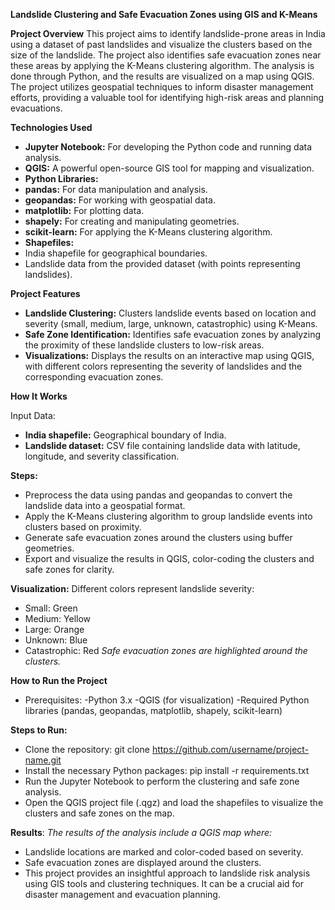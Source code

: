 **Landslide Clustering and Safe Evacuation Zones using GIS and K-Means**

**Project Overview**
This project aims to identify landslide-prone areas in India using a dataset of past landslides and visualize the clusters based on the size of the landslide. The project also identifies safe evacuation zones near these areas by applying the K-Means clustering algorithm. The analysis is done through Python, and the results are visualized on a map using QGIS. The project utilizes geospatial techniques to inform disaster management efforts, providing a valuable tool for identifying high-risk areas and planning evacuations.

**Technologies Used**
- **Jupyter Notebook:** For developing the Python code and running data analysis.
- **QGIS:** A powerful open-source GIS tool for mapping and visualization.
- **Python Libraries:**
- **pandas:** For data manipulation and analysis.
- **geopandas:** For working with geospatial data.
- **matplotlib:** For plotting data.
- **shapely:** For creating and manipulating geometries.
- **scikit-learn:** For applying the K-Means clustering algorithm.
- **Shapefiles:**
- India shapefile for geographical boundaries.
- Landslide data from the provided dataset (with points representing landslides).

**Project Features**
- **Landslide Clustering:** Clusters landslide events based on location and severity (small, medium, large, unknown, catastrophic) using K-Means.
- **Safe Zone Identification:** Identifies safe evacuation zones by analyzing the proximity of these landslide clusters to low-risk areas.
- **Visualizations:** Displays the results on an interactive map using QGIS, with different colors representing the severity of landslides and the corresponding evacuation zones.

**How It Works**

Input Data:
- **India shapefile:** Geographical boundary of India.
- **Landslide dataset:** CSV file containing landslide data with latitude, longitude, and severity classification.

**Steps:**
- Preprocess the data using pandas and geopandas to convert the landslide data into a geospatial format.
- Apply the K-Means clustering algorithm to group landslide events into clusters based on proximity.
- Generate safe evacuation zones around the clusters using buffer geometries.
- Export and visualize the results in QGIS, color-coding the clusters and safe zones for clarity.

**Visualization:**
Different colors represent landslide severity:
- Small: Green
- Medium: Yellow
- Large: Orange
- Unknown: Blue
- Catastrophic: Red
_Safe evacuation zones are highlighted around the clusters._

**How to Run the Project**
- Prerequisites:
-Python 3.x
-QGIS (for visualization)
-Required Python libraries (pandas, geopandas, matplotlib, shapely, scikit-learn)

**Steps to Run:**
- Clone the repository:
  git clone https://github.com/username/project-name.git
- Install the necessary Python packages:
  pip install -r requirements.txt
- Run the Jupyter Notebook to perform the clustering and safe zone analysis.
- Open the QGIS project file (.qgz) and load the shapefiles to visualize the clusters and safe zones on the map.

**Results**:
_The results of the analysis include a QGIS map where:_
- Landslide locations are marked and color-coded based on severity.
- Safe evacuation zones are displayed around the clusters.
- This project provides an insightful approach to landslide risk analysis using GIS tools and clustering techniques. It can be a crucial aid for disaster management and evacuation planning.

